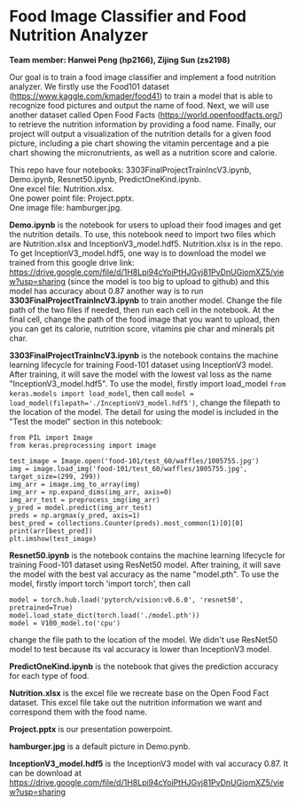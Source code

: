 # Food Image Classifier and Food Nutrition Analyzer
**Team member: Hanwei Peng (hp2166), Zijing Sun (zs2198)**

Our goal is to train a food image classifier and implement a food nutrition analyzer.  We firstly use the Food101 dataset (https://www.kaggle.com/kmader/food41) to train a model that is able to recognize food pictures and output the name of food. Next, we will use another dataset called Open Food Facts (https://world.openfoodfacts.org/) to retrieve the nutrition information by providing a food name. Finally, our project will output a visualization of the nutrition details for a given food picture, including a pie chart showing the vitamin percentage and a pie chart showing the micronutrients, as well as a nutrition score and calorie.

This repo have four notebooks: 3303FinalProjectTrainIncV3.ipynb, Demo.ipynb, Resnet50.ipynb, PredictOneKind.ipynb.  
One excel file: Nutrition.xlsx.  
One power point file: Project.pptx.  
One image file: hamburger.jpg.    
 
**Demo.ipynb** is the notebook for users to upload their food images and get the nutrition details. To use, this notebook need to import two files which are Nutrition.xlsx and InceptionV3_model.hdf5. Nutrition.xlsx is in the repo. To get InceptionV3_model.hdf5, one way is to download the model we trained from this google drive link: https://drive.google.com/file/d/1H8Lpi94cYoiPtHJGvj81PvDnUGiomXZ5/view?usp=sharing (since the model is too big to upload to github) and this model has accuracy about 0.87 another way is to run **3303FinalProjectTrainIncV3.ipynb** to train another model. Change the file path of the two files if needed, then run each cell in the notebook. At the final cell, change the path of the food image that you want to upload, then you can get its calorie, nutrition score, vitamins pie char and minerals pit char.
 
**3303FinalProjectTrainIncV3.ipynb** is the notebook contains the machine learning lifecycle for training Food-101 dataset using InceptionV3 model. After training, it will save the model with the lowest val loss as the name "InceptionV3_model.hdf5". To use the model, firstly import load_model ```from keras.models import load_model```, then call
```model = load_model(filepath='./InceptionV3_model.hdf5')```, change the filepath to the location of the model. The detail for using the model is included in the "Test the model" section in this notebook:
```
from PIL import Image
from keras.preprocessing import image

test_image = Image.open('food-101/test_60/waffles/1005755.jpg')
img = image.load_img('food-101/test_60/waffles/1005755.jpg', target_size=(299, 299))
img_arr = image.img_to_array(img)
img_arr = np.expand_dims(img_arr, axis=0)
img_arr_test = preprocess_img(img_arr)
y_pred = model.predict(img_arr_test)
preds = np.argmax(y_pred, axis=1)
best_pred = collections.Counter(preds).most_common(1)[0][0]
print(arr[best_pred])
plt.imshow(test_image)
```

**Resnet50.ipynb** is the notebook contains the machine learning lifecycle for training Food-101 dataset using ResNet50 model. After training, it will save the model with the best val accuracy as the name "model.pth". To use the model, firstly import torch 'import torch', then call 
```
model = torch.hub.load('pytorch/vision:v0.6.0', 'resnet50', pretrained=True)
model.load_state_dict(torch.load('./model.pth'))
model = V100_model.to('cpu')
```
change the file path to the location of the model. We didn't use ResNet50 model to test because its val accuracy is lower than InceptionV3 model.

**PredictOneKind.ipynb** is the notebook that gives the prediction accuracy for each type of food.

**Nutrition.xlsx** is the excel file we recreate base on the Open Food Fact dataset. This excel file take out the nutrition information we want and correspond them with the food name.

**Project.pptx** is our presentation powerpoint.

**hamburger.jpg** is a default picture in Demo.pynb.

**InceptionV3_model.hdf5** is the InceptionV3 model with val accuracy 0.87. It can be download at https://drive.google.com/file/d/1H8Lpi94cYoiPtHJGvj81PvDnUGiomXZ5/view?usp=sharing




